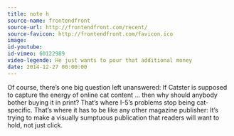 ```yaml
---
title: note h
source-name: frontendfront 
source-url: http://frontendfront.com/recent/
source-favicon: http://frontendfront.com/favicon.ico
image: 
id-youtube:
id-vimeo: 60122989
video-legende: He just wants to pour that additional money
date: 2014-12-27 00:00:00
---
```

Of course, there’s one big question left unanswered: If Catster is supposed to capture the energy of online cat content … then why should anybody bother buying it in print? That’s where I-5’s problems stop being cat-specific. That’s where it has to be like any other magazine publisher: It’s trying to make a visually sumptuous publication that readers will want to hold, not just click.
